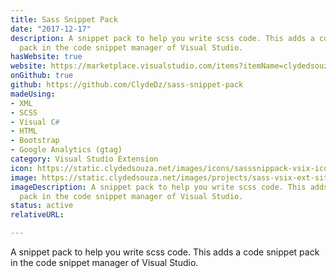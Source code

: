 ```yaml
---
title: Sass Snippet Pack
date: "2017-12-17"
description: A snippet pack to help you write scss code. This adds a code snippet
  pack in the code snippet manager of Visual Studio.
hasWebsite: true
website: https://marketplace.visualstudio.com/items?itemName=clydedsouza.SassSnippetVsixExtension
onGithub: true
github: https://github.com/ClydeDz/sass-snippet-pack
madeUsing:
- XML
- SCSS
- Visual C#
- HTML
- Bootstrap
- Google Analytics (gtag)
category: Visual Studio Extension
icon: https://static.clydedsouza.net/images/icons/sasssnippack-vsix-icon.png
image: https://static.clydedsouza.net/images/projects/sass-vsix-ext-siteteaser.png
imageDescription: A snippet pack to help you write scss code. This adds a code snippet
  pack in the code snippet manager of Visual Studio.
status: active
relativeURL: 

---
```


A snippet pack to help you write scss code. This adds a code snippet pack in the code snippet manager of Visual Studio.


